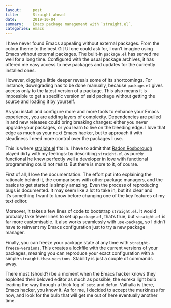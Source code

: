 ```yaml
---
layout:     post
title:      Straight ahead
date:       2019-10-04
summary:    Emacs package management with `straight.el`.
categories: emacs
---
```


I have never found Emacs appealing without external packages. From the colour
theme to the best Git UI one could ask for, I can’t imagine using Emacs without
external packages. The built-in `package.el` has served me well for a long time.
Configured with the usual package archives, it has offered me easy access to new
packages and updates for the currently installed ones.

However, digging a little deeper reveals some of its shortcomings. For instance,
downgrading has to be done manually, because `package.el` gives access only to
the latest version of a package. This also means it is impossible to get a
specific version of said package without getting the source and loading it by
yourself.

As you install and configure more and more tools to enhance your Emacs
experience, you are adding layers of complexity. Dependencies are pulled in and
new releases could bring breaking changes: either you never upgrade your
packages, or you learn to live on the bleeding edge. I love that edge as much as
your next Emacs hacker, but to approach it with steadiness I need more control
over the packages I use.

This is where [straight.el](https://github.com/raxod502/straight.el) fits in.
I have to admit that [Radon Rosborough](https://github.com/raxod502) played
dirty with my feelings: by describing `straight.el` as purely functional he knew
perfectly well a developer in love with functional programming could not resist.
But there is more to it, of course.

First of all, I love the documentation. The effort put into explaining the
rationale behind it, the comparisons with other package managers, and the basics
to get started is simply amazing. Even the process of reproducing bugs is
documented. It may seem like a lot to take in, but it’s clear and it’s something
I want to know before changing one of the key features of my text editor.

Moreover, it takes a few lines of code to bootstrap `straight.el`. It would
probably take fewer lines to set up `package.el`, that’s true, but `straight.el`
is far more customisable. It also works seamlessly with `use-package`, so
I didn’t have to reinvent my Emacs configuration just to try a new package
manager.

Finally, you can freeze your package state at any time with
`straight-freeze-versions`. This creates a lockfile with the current versions of
your packages, meaning you can reproduce your exact configuration with a simple
`straight-thaw-versions`. Stability is just a couple of commands away.

There must (should?) be a moment when the Emacs hacker knows they exploited
their beloved editor as much as possible, the eureka light bulb leading the way
through a thick fog of `setq` and `defun`. Valhalla is there, Emacs hacker, you
know it. As for me, I decided to accept the murkiness for now, and look for the
bulb that will get me out of here eventually another time.
